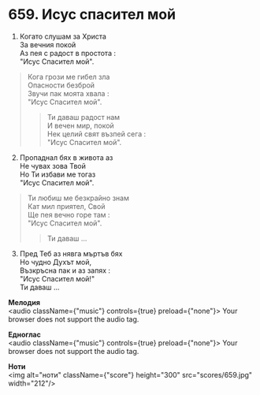 # 659. Исус спасител мой

1. Когато слушам за Христа  
За вечния покой  
Аз пея с радост в простота :  
"Исус Спасител мой".  

> Кога грози ме гибел зла  
> Опасности безброй  
> Звучи пак моята хвала :  
> "Исус Спасител мой".  
> > Ти даваш радост нам  
> > И вечен мир, покой  
> > Нек целий свят възпей сега :  
> > "Исус Спасител мой".  

2. Пропаднал бях в живота аз  
Не чувах зова Твой  
Но Ти избави ме тогаз  
"Исус Спасител мой".  

> Ти любиш ме безкрайно знам  
> Кат мил приятел, Свой  
> Ще пея вечно горе там :  
> "Исус Спасител мой".  
> > Ти даваш ...  

3. Пред Теб аз нявга мъртъв бях  
Но чудно Духът мой,  
Възкръсна пак и аз запях :  
"Исус Спасител мой!"  
Ти даваш ...

**Мелодия**  
<audio className={"music"} controls={true} preload={"none"}>
    <source src="mp3/659.mp3" type="audio/mpeg"/>
    Your browser does not support the audio tag.
</audio>

**Едноглас**  
<audio className={"music"} controls={true} preload={"none"}>
    <source src="transp/659.mp3" type="audio/mpeg"/>
    Your browser does not support the audio tag.
</audio>

**Ноти**  
<img alt="ноти" className={"score"} height="300" src="scores/659.jpg" width="212"/>
